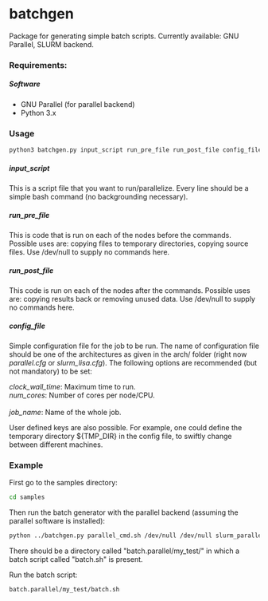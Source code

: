 # batchgen
Package for generating simple batch scripts. Currently available: GNU Parallel, SLURM backend.

### Requirements:

##### Software

- GNU Parallel (for parallel backend)
- Python 3.x

### Usage
```bash
python3 batchgen.py input_script run_pre_file run_post_file config_file
```

##### input_script
This is a script file that you want to run/parallelize. Every line should be a simple bash command (no backgrounding necessary).

##### run\_pre\_file
This is code that is run on each of the nodes before the commands. Possible uses are: copying files to temporary directories, copying source files. Use /dev/null to supply no commands here.

##### run\_post\_file
This code is run on each of the nodes after the commands. Possible uses are: copying results back or removing unused data. Use /dev/null to supply no commands here.

##### config\_file
Simple configuration file for the job to be run. The name of configuration file should be one of the architectures as given in the arch/ folder (right now _parallel.cfg_ or <i>slurm_lisa.cfg</i>). The following options are recommended (but not mandatory) to be set:

<i>clock_wall_time</i>: Maximum time to run. <br> 
<i>num_cores</i>: Number of cores per node/CPU. <br>  
<i>job_name</i>: Name of the whole job.  <br>

User defined keys are also possible. For example, one could define the temporary directory ${TMP_DIR} in the config file, to swiftly change between different machines.

### Example

First go to the samples directory:

```bash
cd samples
```

Then run the batch generator with the parallel backend (assuming the parallel software is installed):

```bash
python ../batchgen.py parallel_cmd.sh /dev/null /dev/null slurm_parallel.cfg 
```

There should be a directory called "batch.parallel/my\_test/" in which a batch script called "batch.sh" is present.

Run the batch script:

```bash
batch.parallel/my_test/batch.sh
```
